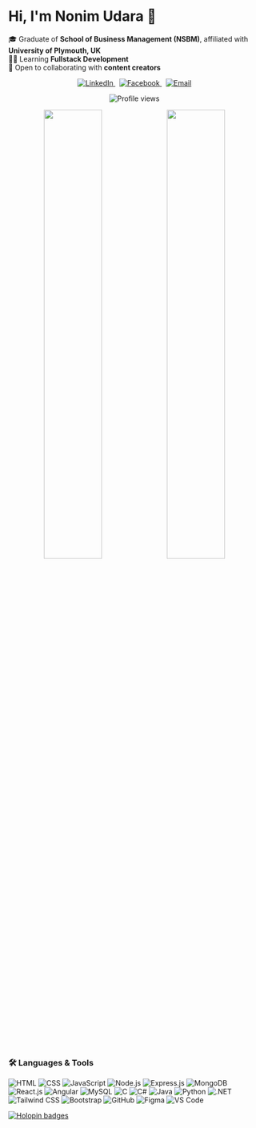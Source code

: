 # Hi, I'm Nonim Udara 👋

🎓 Graduate of **School of Business Management (NSBM)**, affiliated with **University of Plymouth, UK**  
👨‍💻 Learning **Fullstack Development**  
🤝 Open to collaborating with **content creators**  

<p align="center">
  <a href="https://www.linkedin.com/in/nonim-udara-30b71a222/" target="_blank">
    <img alt="LinkedIn" src="https://img.shields.io/badge/-LinkedIn-0077B5?style=flat-square&logo=linkedin&logoColor=white" />
  </a>
  &nbsp;
  <a href="https://www.facebook.com/nonim_udara/" target="_blank">
    <img alt="Facebook" src="https://img.shields.io/badge/-Facebook-1877F2?style=flat-square&logo=facebook&logoColor=white" />
  </a>
  &nbsp;
  <a href="mailto:nonimudara123@gmail.com">
    <img alt="Email" src="https://img.shields.io/badge/-Gmail-D14836?style=flat-square&logo=gmail&logoColor=white" />
  </a>
</p>

<p align="center">
  <img src="https://komarev.com/ghpvc/?username=Nonim-Udara&color=blue" alt="Profile views" />
</p>

<p align="center">
  <img src="https://github-readme-stats-one-bice.vercel.app/api?username=NonimUdara&show_icons=true&count_private=true&theme=vue&bg_color=ffffff&title_color=007acc&text_color=333333&icon_color=007acc&border_color=E0E0E0" width="48%" />
  <img src="https://github-readme-stats-one-bice.vercel.app/api/top-langs/?username=NonimUdara&layout=compact&theme=vue&bg_color=ffffff&title_color=007acc&text_color=333333&icon_color=007acc&border_color=E0E0E0" width="48%" />
</p>

### 🛠 Languages & Tools
<p>
  <img alt="HTML" src="https://img.shields.io/badge/HTML-%23E34F26?style=for-the-badge&logo=html5&logoColor=white"/>
  <img alt="CSS" src="https://img.shields.io/badge/CSS-%231572B6?style=for-the-badge&logo=css3&logoColor=white"/>
  <img alt="JavaScript" src="https://img.shields.io/badge/JavaScript-%23323330?style=for-the-badge&logo=javascript&logoColor=%23F7DF1E"/>
  <img alt="Node.js" src="https://img.shields.io/badge/Node.js-%2343853D?style=for-the-badge&logo=node.js&logoColor=white"/>
  <img alt="Express.js" src="https://img.shields.io/badge/Express.js-%23404d59?style=for-the-badge"/>
  <img alt="MongoDB" src="https://img.shields.io/badge/MongoDB-%2347A248?style=for-the-badge&logo=mongodb&logoColor=white"/>
  <img alt="React.js" src="https://img.shields.io/badge/React-%2320232a?style=for-the-badge&logo=react&logoColor=%2361DAFB"/>
  <img alt="Angular" src="https://img.shields.io/badge/Angular-%23DD0031?style=for-the-badge&logo=angular&logoColor=white"/>
  <img alt="MySQL" src="https://img.shields.io/badge/MySQL-%2300f?style=for-the-badge&logo=mysql&logoColor=white"/>
  <img alt="C" src="https://img.shields.io/badge/C-%2300599C?style=for-the-badge&logo=c&logoColor=white"/>
  <img alt="C#" src="https://img.shields.io/badge/C%23-%23239120?style=for-the-badge&logo=c-sharp&logoColor=white"/>
  <img alt="Java" src="https://img.shields.io/badge/Java-%23ED8B00?style=for-the-badge&logo=java&logoColor=white"/>
  <img alt="Python" src="https://img.shields.io/badge/Python-%2314354C?style=for-the-badge&logo=python&logoColor=white"/>
  <img alt=".NET" src="https://img.shields.io/badge/.NET-%230078D7?style=for-the-badge&logo=.net&logoColor=white"/>
  <img alt="Tailwind CSS" src="https://img.shields.io/badge/TailwindCSS-%2338B2AC?style=for-the-badge&logo=tailwind-css&logoColor=white"/>
  <img alt="Bootstrap" src="https://img.shields.io/badge/Bootstrap-%23563D7C?style=for-the-badge&logo=bootstrap&logoColor=white"/>
  <img alt="GitHub" src="https://img.shields.io/badge/GitHub-%23121011?style=for-the-badge&logo=github&logoColor=white"/>
  <img alt="Figma" src="https://img.shields.io/badge/Figma-%23F24E1E?style=for-the-badge&logo=figma&logoColor=white"/>
  <img alt="VS Code" src="https://img.shields.io/badge/VS%20Code-%23007ACC?style=for-the-badge&logo=visual-studio-code&logoColor=white"/>
</p>

[![Holopin badges](https://holopin.me/nonimudara)](https://holopin.io/@nonimudara)
